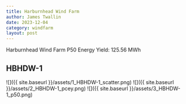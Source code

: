 ```yaml
---
title: Harburnhead Wind Farm
author: James Twallin
date: 2023-12-04
category: windfarm
layout: post
---
```

Harburnhead Wind Farm P50 Energy Yield: 125.56 MWh

HBHDW-1
-------------
![]({{ site.baseurl }}/assets/1_HBHDW-1_scatter.png)
![]({{ site.baseurl }}/assets/2_HBHDW-1_pcey.png)
![]({{ site.baseurl }}/assets/3_HBHDW-1_p50.png)

